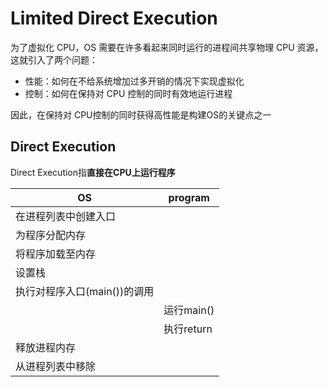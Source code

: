 # Limited Direct Execution

为了虚拟化 CPU，OS 需要在许多看起来同时运行的进程间共享物理 CPU
 资源，这就引入了两个问题：

* 性能：如何在不给系统增加过多开销的情况下实现虚拟化
* 控制：如何在保持对 CPU 控制的同时有效地运行进程

因此，在保持对 CPU控制的同时获得高性能是构建OS的关键点之一

## Direct Execution

Direct Execution指**直接在CPU上运行程序**

|OS|program|
|--|---|
|在进程列表中创建入口||
|为程序分配内存||
|将程序加载至内存||
|设置栈||
执行对程序入口(main())的调用||
||运行main()|
||执行return|
|释放进程内存||
|从进程列表中移除||
